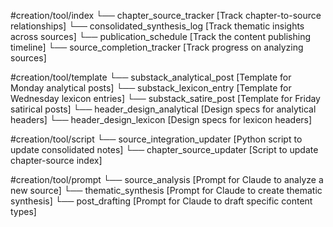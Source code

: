 #creation/tool/index
  └── chapter_source_tracker [Track chapter-to-source relationships]
  └── consolidated_synthesis_log [Track thematic insights across sources]
  └── publication_schedule [Track the content publishing timeline]
  └── source_completion_tracker [Track progress on analyzing sources]

#creation/tool/template
  └── substack_analytical_post [Template for Monday analytical posts]
  └── substack_lexicon_entry [Template for Wednesday lexicon entries]
  └── substack_satire_post [Template for Friday satirical posts]
  └── header_design_analytical [Design specs for analytical headers]
  └── header_design_lexicon [Design specs for lexicon headers]

#creation/tool/script
  └── source_integration_updater [Python script to update consolidated notes]
  └── chapter_source_updater [Script to update chapter-source index]

#creation/tool/prompt
  └── source_analysis [Prompt for Claude to analyze a new source]
  └── thematic_synthesis [Prompt for Claude to create thematic synthesis]
  └── post_drafting [Prompt for Claude to draft specific content types]